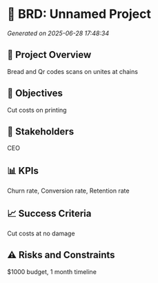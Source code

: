 # 📄 BRD: Unnamed Project
*Generated on 2025-06-28 17:48:34*

## 🧭 Project Overview
Bread and Qr codes scans on unites at chains 

## 🎯 Objectives
Cut costs on printing 

## 👥 Stakeholders
CEO

## 📊 KPIs
Churn rate, Conversion rate, Retention rate

## 📈 Success Criteria
Cut costs at no damage 

## ⚠️ Risks and Constraints
$1000 budget, 1 month timeline 

